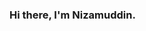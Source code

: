 ### Hi there, I'm Nizamuddin.

<!--
**nizamphoenix/nizamphoenix** is a ✨ _special_ ✨ repository because its `README.md` (this file) appears on your GitHub profile.

Here are some ideas to get you started:

- 🔭 I’m currently working on Data science, Machine learning applications to medical imaging, NLP, Google cloud platform.
- 🌱 I’m currently learning Graph neural networks and its application to processing medical images | Functional programming.
- 👯 I’m looking to collaborate on Machine learning applications to medical imaging or NLP.
- 🤔 I’m looking for help with Graph neural networks
- 💬 Ask me about Data Science, Computer Science and wildlife in the Arctic!
- 😄 Pronouns: He/Him
-->
